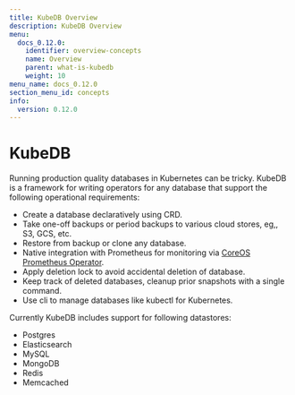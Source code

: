 ```yaml
---
title: KubeDB Overview
description: KubeDB Overview
menu:
  docs_0.12.0:
    identifier: overview-concepts
    name: Overview
    parent: what-is-kubedb
    weight: 10
menu_name: docs_0.12.0
section_menu_id: concepts
info:
  version: 0.12.0
---
```


# KubeDB

Running production quality databases in Kubernetes can be tricky. KubeDB is a framework for writing operators for any database that support the following operational requirements:

 - Create a database declaratively using CRD.
 - Take one-off backups or period backups to various cloud stores, eg,, S3, GCS, etc.
 - Restore from backup or clone any database.
 - Native integration with Prometheus for monitoring via [CoreOS Prometheus Operator](https://github.com/coreos/prometheus-operator).
 - Apply deletion lock to avoid accidental deletion of database.
 - Keep track of deleted databases, cleanup prior snapshots with a single command.
 - Use cli to manage databases like kubectl for Kubernetes.

Currently KubeDB includes support for following datastores:
 - Postgres
 - Elasticsearch
 - MySQL
 - MongoDB
 - Redis
 - Memcached
